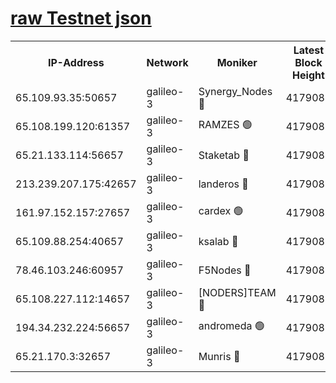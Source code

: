 [raw Testnet json](https://rpc-check.androt.stavr.tech/androt/rpcandrot_result.json)
=

<table><tr><th>IP-Address</th><th>Network</th><th>Moniker</th><th>Latest Block Height</th><th>Earliest Block Height</th><th>Catching Up</th><th>Tx Index</th><th>Voting Power</th><th>Scan Time</th></tr><tr><td>65.109.93.35:50657</td><td>galileo-3</td><td>Synergy_Nodes 🔴</td><td>4179084</td><td>0</td><td>False</td><td>on</td><td>960601</td><td>2023-12-11T07:25:45.801062118UTC</td></tr><tr><td>65.108.199.120:61357</td><td>galileo-3</td><td>RAMZES 🟢</td><td>4179082</td><td>1</td><td>False</td><td>on</td><td>0</td><td>2023-12-11T07:25:32.758534218UTC</td></tr><tr><td>65.21.133.114:56657</td><td>galileo-3</td><td>Staketab 🔴</td><td>4179084</td><td>90001</td><td>False</td><td>on</td><td>2</td><td>2023-12-11T07:25:46.750357104UTC</td></tr><tr><td>213.239.207.175:42657</td><td>galileo-3</td><td>landeros 🔴</td><td>4179081</td><td>2642001</td><td>False</td><td>on</td><td>72</td><td>2023-12-11T07:25:22.898959772UTC</td></tr><tr><td>161.97.152.157:27657</td><td>galileo-3</td><td>cardex 🟢</td><td>4179084</td><td>2945323</td><td>False</td><td>on</td><td>0</td><td>2023-12-11T07:25:46.118262884UTC</td></tr><tr><td>65.109.88.254:40657</td><td>galileo-3</td><td>ksalab 🔴</td><td>4179082</td><td>3000356</td><td>False</td><td>on</td><td>31929</td><td>2023-12-11T07:25:28.351946732UTC</td></tr><tr><td>78.46.103.246:60957</td><td>galileo-3</td><td>F5Nodes 🔴</td><td>4179084</td><td>3057001</td><td>False</td><td>off</td><td>24</td><td>2023-12-11T07:25:46.388221676UTC</td></tr><tr><td>65.108.227.112:14657</td><td>galileo-3</td><td>[NODERS]TEAM 🔴</td><td>4179081</td><td>3176323</td><td>False</td><td>on</td><td>959620</td><td>2023-12-11T07:25:23.226596504UTC</td></tr><tr><td>194.34.232.224:56657</td><td>galileo-3</td><td>andromeda 🟢</td><td>4179082</td><td>4079082</td><td>False</td><td>off</td><td>0</td><td>2023-12-11T07:25:27.980492348UTC</td></tr><tr><td>65.21.170.3:32657</td><td>galileo-3</td><td>Munris 🔴</td><td>4179083</td><td>4079083</td><td>False</td><td>off</td><td>414</td><td>2023-12-11T07:25:37.252452348UTC</td></tr></table>
